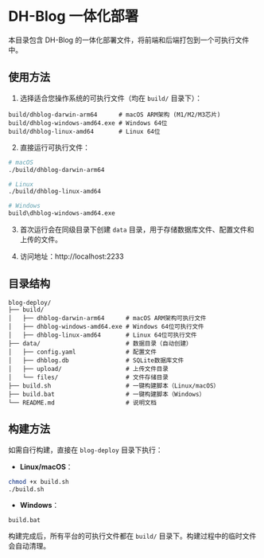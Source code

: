 # DH-Blog 一体化部署

本目录包含 DH-Blog 的一体化部署文件，将前端和后端打包到一个可执行文件中。

## 使用方法

1. 选择适合您操作系统的可执行文件（均在 `build/` 目录下）：

```
build/dhblog-darwin-arm64      # macOS ARM架构 (M1/M2/M3芯片)
build/dhblog-windows-amd64.exe # Windows 64位
build/dhblog-linux-amd64       # Linux 64位
```

2. 直接运行可执行文件：

```bash
# macOS
./build/dhblog-darwin-arm64

# Linux
./build/dhblog-linux-amd64

# Windows
build\dhblog-windows-amd64.exe
```

3. 首次运行会在同级目录下创建 `data` 目录，用于存储数据库文件、配置文件和上传的文件。

4. 访问地址：http://localhost:2233

## 目录结构

```
blog-deploy/
├── build/
│   ├── dhblog-darwin-arm64      # macOS ARM架构可执行文件
│   ├── dhblog-windows-amd64.exe # Windows 64位可执行文件
│   ├── dhblog-linux-amd64       # Linux 64位可执行文件
├── data/                        # 数据目录（自动创建）
│   ├── config.yaml              # 配置文件
│   ├── dhblog.db                # SQLite数据库文件
│   ├── upload/                  # 上传文件目录
│   └── files/                   # 文件存储目录
├── build.sh                     # 一键构建脚本（Linux/macOS）
├── build.bat                    # 一键构建脚本（Windows）
└── README.md                    # 说明文档
```

## 构建方法

如需自行构建，直接在 `blog-deploy` 目录下执行：

- **Linux/macOS**：

```bash
chmod +x build.sh
./build.sh
```

- **Windows**：

```
build.bat
```

构建完成后，所有平台的可执行文件都在 `build/` 目录下。构建过程中的临时文件会自动清理。
